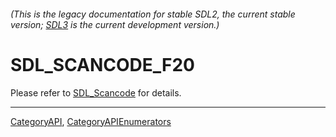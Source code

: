 ###### (This is the legacy documentation for stable SDL2, the current stable version; [SDL3](https://wiki.libsdl.org/SDL3/) is the current development version.)
# SDL_SCANCODE_F20

Please refer to [SDL_Scancode](SDL_Scancode) for details.

----
[CategoryAPI](CategoryAPI), [CategoryAPIEnumerators](CategoryAPIEnumerators)

